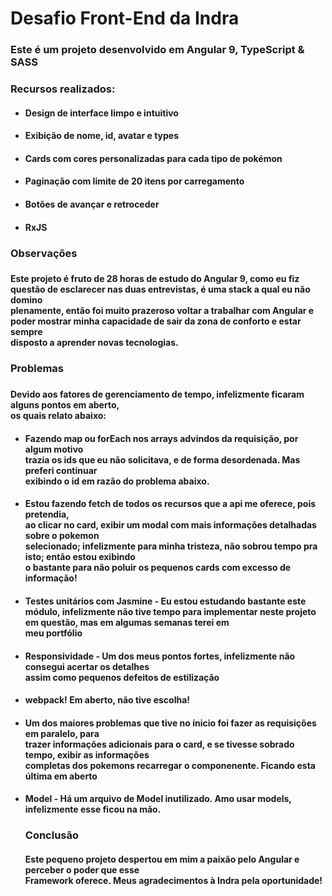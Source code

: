 <h1>Desafio Front-End da Indra</h1>

<h3>Este é um projeto desenvolvido em Angular 9, TypeScript & SASS</h3>

<h3>Recursos realizados:</h3>
<ul>
  <li>
    <h4>Design de interface limpo e intuitivo</h4>
  </li>
  <li>
    <h4>Exibição de nome, id, avatar e types</h4>
  </li>
  <li>
    <h4>Cards com cores personalizadas para cada tipo de pokémon</h4>
  </li>
   <li>
    <h4>Paginação com limite de 20 itens por carregamento</h4>
  </li>
   <li>
    <h4>Botões de avançar e retroceder</h4>
  </li>
  <li>
    <h4>RxJS</h4>
  </li>
</ul>

<h3>Observações<h3>
  <h4>Este projeto é fruto de 28 horas de estudo do Angular 9, como eu fiz<br>
   questão de esclarecer nas duas entrevistas, é uma stack a qual eu não domino<br>
   plenamente, então foi muito prazeroso voltar a trabalhar com Angular e <br>
   poder mostrar minha capacidade de sair da zona de conforto e estar sempre<br>
   disposto a aprender novas tecnologias.</h4>

<h3>Problemas<h3>
  <h4>Devido aos fatores de gerenciamento de tempo, infelizmente ficaram alguns pontos em aberto,<br>
  os quais relato abaixo:</h4>
  <ul>
  <li>
    <h4>Fazendo map ou forEach nos arrays advindos da requisição, por algum motivo<br>
    trazia os ids que eu não solicitava, e de forma desordenada. Mas preferi continuar<br>
    exibindo o id em razão do problema abaixo.</h4>
  </li>
  <li>
    <h4>Estou fazendo fetch de todos os recursos que a api me oferece, pois pretendia, <br>
    ao clicar no card, exibir um modal com mais informações detalhadas sobre o pokemon<br> 
    selecionado; infelizmente para minha tristeza, não sobrou tempo pra isto; então estou exibindo <br>
    o bastante para não poluir os pequenos cards com excesso de informação!</h4>
  </li>
  <li>
    <h4>Testes unitários com Jasmine - Eu estou estudando bastante este módulo, infelizmente
    não tive tempo para implementar neste projeto em questão, mas em algumas semanas terei em<br>
    meu portfólio</h4>
  </li>
   <li>
    <h4>Responsividade - Um dos meus pontos fortes, infelizmente não consegui acertar os detalhes<br>
    assim como pequenos defeitos de estilização
    </h4>
  </li>
    <li>
    <h4> webpack! Em aberto, não tive escolha!
    </h4>
  </li>
    <li>
    <h4>Um dos maiores problemas que tive no ínicio foi fazer as requisições em paralelo, para<br>
    trazer informações adicionais para o card, e se tivesse sobrado tempo, exibir as informações<br>
    completas dos pokemons recarregar o componenente. Ficando esta última em aberto
    </h4>
  </li>
     <li>
    <h4>Model - Há um arquivo de Model inutilizado. Amo usar models, infelizmente esse ficou na mão.
    </h4>
  </li>
  <h3>Conclusão</h3>
  <h4>Este pequeno projeto despertou em mim a paixão pelo Angular e perceber o poder que esse <br>
  Framework oferece. Meus agradecimentos à Indra pela oportunidade!</h4>
</ul>
